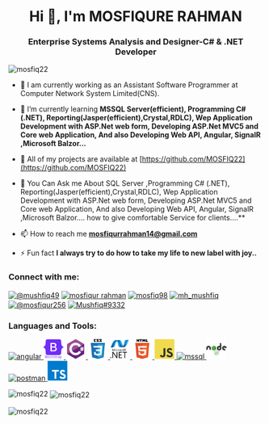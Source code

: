 <h1 align="center">Hi 👋, I'm MOSFIQURE RAHMAN</h1>
<h3 align="center">Enterprise Systems Analysis and Designer-C# & .NET Developer</h3>

<p align="left"> <img src="https://komarev.com/ghpvc/?username=mosfiq22&label=Profile%20views&color=0e75b6&style=flat" alt="mosfiq22" /> </p>

- 🔭 I am currently working as an Assistant Software Programmer at Computer Network System Limited(CNS).

- 🌱 I’m currently learning **MSSQL Server(efficient), Programming C# (.NET), Reporting(Jasper(efficient),Crystal,RDLC), Wep Application Development with ASP.Net web form, Developing ASP.Net MVC5 and Core web Application, And also Developing Web API, Angular, SignalR ,Microsoft Balzor...**

- 🤝 All of my projects are available at [https://github.com/MOSFIQ22](https://github.com/MOSFIQ22)

- 💬 You Can Ask me About SQL Server ,Programming C# (.NET), Reporting(Jasper(efficient),Crystal,RDLC), Wep Application Development with ASP.Net web form, Developing ASP.Net MVC5 and Core web Application, And also Developing Web API, Angular, SignalR ,Microsoft Balzor.... how to give comfortable Service for clients....**

- 📫 How to reach me **mosfiqurrahman14@gmail.com**

- ⚡ Fun fact **I always try to do how to take my life to new label with joy..**

<h3 align="left">Connect with me:</h3>
<p align="left">
<a href="https://twitter.com/@mushfiq49" target="blank"><img align="center" src="https://raw.githubusercontent.com/rahuldkjain/github-profile-readme-generator/master/src/images/icons/Social/twitter.svg" alt="@mushfiq49" height="30" width="40" /></a>
<a href="https://linkedin.com/in/mosfiqur rahman" target="blank"><img align="center" src="https://raw.githubusercontent.com/rahuldkjain/github-profile-readme-generator/master/src/images/icons/Social/linked-in-alt.svg" alt="mosfiqur rahman" height="30" width="40" /></a>
<a href="https://fb.com/mosfiq98" target="blank"><img align="center" src="https://raw.githubusercontent.com/rahuldkjain/github-profile-readme-generator/master/src/images/icons/Social/facebook.svg" alt="mosfiq98" height="30" width="40" /></a>
<a href="https://instagram.com/mh_mushfiq" target="blank"><img align="center" src="https://raw.githubusercontent.com/rahuldkjain/github-profile-readme-generator/master/src/images/icons/Social/instagram.svg" alt="mh_mushfiq" height="30" width="40" /></a>
<a href="https://www.youtube.com/c/@mosfiqur256" target="blank"><img align="center" src="https://raw.githubusercontent.com/rahuldkjain/github-profile-readme-generator/master/src/images/icons/Social/youtube.svg" alt="@mosfiqur256" height="30" width="40" /></a>
<a href="https://discord.gg/Mushfiq#9332" target="blank"><img align="center" src="https://raw.githubusercontent.com/rahuldkjain/github-profile-readme-generator/master/src/images/icons/Social/discord.svg" alt="Mushfiq#9332" height="30" width="40" /></a>
</p>

<h3 align="left">Languages and Tools:</h3>
<p align="left"> <a href="https://angular.io" target="_blank" rel="noreferrer"> <img src="https://angular.io/assets/images/logos/angular/angular.svg" alt="angular" width="40" height="40"/> </a> <a href="https://getbootstrap.com" target="_blank" rel="noreferrer"> <img src="https://raw.githubusercontent.com/devicons/devicon/master/icons/bootstrap/bootstrap-plain-wordmark.svg" alt="bootstrap" width="40" height="40"/> </a> <a href="https://www.w3schools.com/cs/" target="_blank" rel="noreferrer"> <img src="https://raw.githubusercontent.com/devicons/devicon/master/icons/csharp/csharp-original.svg" alt="csharp" width="40" height="40"/> </a> <a href="https://www.w3schools.com/css/" target="_blank" rel="noreferrer"> <img src="https://raw.githubusercontent.com/devicons/devicon/master/icons/css3/css3-original-wordmark.svg" alt="css3" width="40" height="40"/> </a> <a href="https://dotnet.microsoft.com/" target="_blank" rel="noreferrer"> <img src="https://raw.githubusercontent.com/devicons/devicon/master/icons/dot-net/dot-net-original-wordmark.svg" alt="dotnet" width="40" height="40"/> </a> <a href="https://www.w3.org/html/" target="_blank" rel="noreferrer"> <img src="https://raw.githubusercontent.com/devicons/devicon/master/icons/html5/html5-original-wordmark.svg" alt="html5" width="40" height="40"/> </a> <a href="https://developer.mozilla.org/en-US/docs/Web/JavaScript" target="_blank" rel="noreferrer"> <img src="https://raw.githubusercontent.com/devicons/devicon/master/icons/javascript/javascript-original.svg" alt="javascript" width="40" height="40"/> </a> <a href="https://www.microsoft.com/en-us/sql-server" target="_blank" rel="noreferrer"> <img src="https://www.svgrepo.com/show/303229/microsoft-sql-server-logo.svg" alt="mssql" width="40" height="40"/> </a> <a href="https://nodejs.org" target="_blank" rel="noreferrer"> <img src="https://raw.githubusercontent.com/devicons/devicon/master/icons/nodejs/nodejs-original-wordmark.svg" alt="nodejs" width="40" height="40"/> </a> <a href="https://postman.com" target="_blank" rel="noreferrer"> <img src="https://www.vectorlogo.zone/logos/getpostman/getpostman-icon.svg" alt="postman" width="40" height="40"/> </a> <a href="https://www.typescriptlang.org/" target="_blank" rel="noreferrer"> <img src="https://raw.githubusercontent.com/devicons/devicon/master/icons/typescript/typescript-original.svg" alt="typescript" width="40" height="40"/> </a> </p>

<p><img align="left" src="https://github-readme-stats.vercel.app/api/top-langs?username=mosfiq22&show_icons=true&locale=en&layout=compact" alt="mosfiq22" /></p>

<p>&nbsp;<img align="center" src="https://github-readme-stats.vercel.app/api?username=mosfiq22&show_icons=true&locale=en" alt="mosfiq22" /></p>

<p><img align="center" src="https://github-readme-streak-stats.herokuapp.com/?user=mosfiq22&" alt="mosfiq22" /></p>
